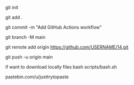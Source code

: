 git init

git add .

git commit -m "Add GitHub Actions workflow"

git branch -M main

git remote add origin https://github.com/USERNAME/14.git

git push -u origin main

if want to download locally files bash scripts/bash.sh

pastebin.com/u/justtrytopaste


